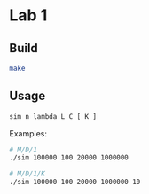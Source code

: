 # Lab 1

## Build

```sh
make
```

## Usage

```sh
sim n lambda L C [ K ]
```

Examples:

```sh
# M/D/1
./sim 100000 100 20000 1000000

# M/D/1/K
./sim 100000 100 20000 1000000 10
```

